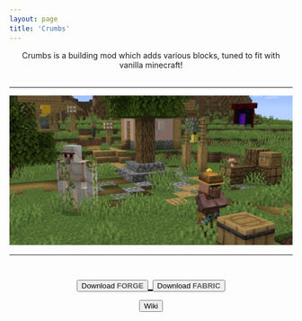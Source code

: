 ```yaml
---
layout: page
title: 'Crumbs'
---
```


<center>
  Crumbs is a building mod which adds various blocks, tuned to fit with vanilla minecraft!

  <br>
  <br>

  <hr style="color: rgba(255, 255, 255, 0.445);">
  <img src="/assets/img/projects/crumbs/banner.png">
  <hr style="color: rgba(255, 255, 255, 0.445);">

  <p style="font-size: 30px">
    <a href="https://curseforge.com/minecraft/mc-mods/crumbs-forge/files" target="_blank">
        <button class="large releases" id="generic-download">
            <i class="fas fa-download"></i> Download <b style="color: #5f5f5f;">FORGE</b>
        </button>
    </a>
    <a href="https://curseforge.com/minecraft/mc-mods/crumbs-fabric/files" target="_blank">
        <button class="large releases" id="generic-download">
            <i class="fas fa-download"></i> Download <b style="color: #5f5f5f;">FABRIC</b>
        </button>
    </a>
    <br>
    <a href="https://crumbs.dodogang.net" target="_blank">
        <button class="large wiki" id="generic-download">
            <i class="fas fa-book"></i> Wiki
        </button>
    </a>
  </p>
</center>
